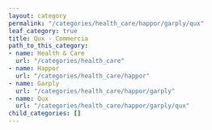 ```yaml
---
layout: category
permalink: "/categories/health_care/happor/garply/qux"
leaf_category: true
title: Qux - Commercia
path_to_this_category:
- name: Health & Care
  url: "/categories/health_care"
- name: Happor
  url: "/categories/health_care/happor"
- name: Garply
  url: "/categories/health_care/happor/garply"
- name: Qux
  url: "/categories/health_care/happor/garply/qux"
child_categories: []
---
```

